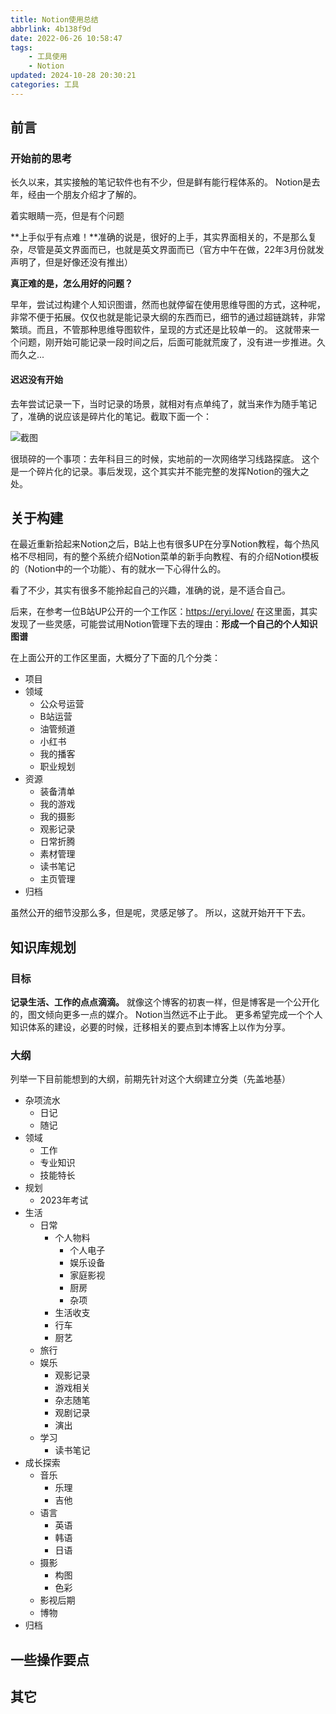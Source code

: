 ```yaml
---
title: Notion使用总结
abbrlink: 4b138f9d
date: 2022-06-26 10:58:47
tags:
	- 工具使用
	- Notion
updated: 2024-10-28 20:30:21categories: 工具
---
```



## 前言

### 开始前的思考
长久以来，其实接触的笔记软件也有不少，但是鲜有能行程体系的。
Notion是去年，经由一个朋友介绍才了解的。

<!-- more -->

着实眼睛一亮，但是有个问题

**上手似乎有点难！**准确的说是，很好的上手，其实界面相关的，不是那么复杂，尽管是英文界面而已，也就是英文界面而已（官方中午在做，22年3月份就发声明了，但是好像还没有推出）

**真正难的是，怎么用好的问题？**

早年，尝试过构建个人知识图谱，然而也就停留在使用思维导图的方式，这种呢，非常不便于拓展。仅仅也就是能记录大纲的东西而已，细节的通过超链跳转，非常繁琐。而且，不管那种思维导图软件，呈现的方式还是比较单一的。
这就带来一个问题，刚开始可能记录一段时间之后，后面可能就荒废了，没有进一步推进。久而久之...

#### 迟迟没有开始
去年尝试记录一下，当时记录的场景，就相对有点单纯了，就当来作为随手笔记了，准确的说应该是碎片化的笔记。截取下面一个：

![截图](4b138f9d/2023-01-07_144708.jpg)

很琐碎的一个事项：去年科目三的时候，实地前的一次网络学习线路探底。
这个是一个碎片化的记录。事后发现，这个其实并不能完整的发挥Notion的强大之处。

## 关于构建
在最近重新拾起来Notion之后，B站上也有很多UP在分享Notion教程，每个热风格不尽相同，有的整个系统介绍Notion菜单的新手向教程、有的介绍Notion模板的（Notion中的一个功能）、有的就水一下心得什么的。

看了不少，其实有很多不能拎起自己的兴趣，准确的说，是不适合自己。

后来，在参考一位B站UP公开的一个工作区：https://eryi.love/
在这里面，其实发现了一些灵感，可能尝试用Notion管理下去的理由：**形成一个自己的个人知识图谱**

在上面公开的工作区里面，大概分了下面的几个分类：
- 项目
- 领域
	+ 公众号运营
	+ B站运营
	+ 油管频道
	+ 小红书
	+ 我的播客
	+ 职业规划
- 资源
	+ 装备清单
	+ 我的游戏
	+ 我的摄影
	+ 观影记录
	+ 日常折腾
	+ 素材管理
	+ 读书笔记
	+ 主页管理
- 归档

虽然公开的细节没那么多，但是呢，灵感足够了。
所以，这就开始开干下去。

## 知识库规划
### 目标
**记录生活、工作的点点滴滴。**
就像这个博客的初衷一样，但是博客是一个公开化的，图文倾向更多一点的媒介。
Notion当然远不止于此。
更多希望完成一个个人知识体系的建设，必要的时候，迁移相关的要点到本博客上以作为分享。

### 大纲
列举一下目前能想到的大纲，前期先针对这个大纲建立分类（先盖地基）
- 杂项流水
	+ 日记
	+ 随记
- 领域
	+ 工作
	+ 专业知识
	+ 技能特长
- 规划
	+ 2023年考试
- 生活
	+ 日常
		* 个人物料
			- 个人电子
			- 娱乐设备
			- 家庭影视
			- 厨房
			- 杂项
		* 生活收支
		* 行车
		* 厨艺
	+ 旅行
	+ 娱乐
		* 观影记录
		* 游戏相关
		* 杂志随笔
		* 观剧记录
		* 演出
	+ 学习
		* 读书笔记
- 成长探索
	+ 音乐
		* 乐理
		* 吉他
	+ 语言
		* 英语
		* 韩语
		* 日语
	+ 摄影
		* 构图
		* 色彩
	+ 影视后期
	+ 博物
- 归档

## 一些操作要点



## 其它
